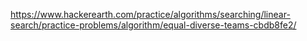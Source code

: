 https://www.hackerearth.com/practice/algorithms/searching/linear-search/practice-problems/algorithm/equal-diverse-teams-cbdb8fe2/
